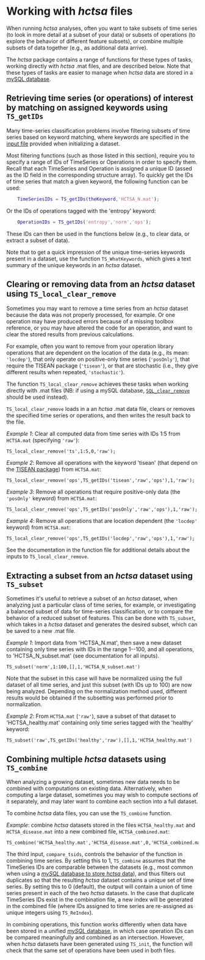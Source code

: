 # Working with *hctsa* files

When running *hctsa* analyses, often you want to take subsets of time series (to look in more detail at a subset of your data) or subsets of operations (to explore the behavior of different feature subsets), or combine multiple subsets of data together (e.g., as additional data arrive).

The *hctsa* package contains a range of functions for these types of tasks, working directly with *hctsa* .mat files, and are described below.
Note that these types of tasks are easier to manage when *hctsa* data are stored in a [mySQL database](overview_mysql_database.md).

## Retrieving time series (or operations) of interest by matching on assigned keywords using `TS_getIDs`

Many time-series classification problems involve filtering subsets of time series based on keyword matching, where keywords are specified in the [input file](input_files.md) provided when initializing a dataset.

Most filtering functions (such as those listed in this section), require you to specify a range of IDs of TimeSeries or Operations in order to specify them.
Recall that each TimeSeries and Operation is assigned a unique ID (assed as the ID field in the corresponding structure array).
To quickly get the IDs of time series that match a given keyword, the following function can be used:
```matlab
    TimeSeriesIDs = TS_getIDs(theKeyword,'HCTSA_N.mat');
```
Or the IDs of operations tagged with the 'entropy' keyword:
```matlab
    OperationIDs = TS_getIDs('entropy','norm','ops');
```
These IDs can then be used in the functions below (e.g., to clear data, or extract a subset of data).

Note that to get a quick impression of the unique time-series keywords present in a dataset, use the function `TS_WhatKeywords`, which gives a text summary of the unique keywords in an *hctsa* dataset.

## Clearing or removing data from an *hctsa* dataset using `TS_local_clear_remove`

Sometimes you may want to remove a time series from an *hctsa* dataset because the data was not properly processed, for example.
Or one operation may have produced errors because of a missing toolbox reference, or you may have altered the code for an operation, and want to clear the stored results from previous calculations.

For example, often you want to remove from your operation library operations that are dependent on the location of the data (e.g., its mean: `'locdep'`), that only operate on positive-only time series (`'posOnly'`), that require the TISEAN package (`'tisean'`), or that are stochastic (i.e., they give different results when repeated, `'stochastic'`).

The function `TS_local_clear_remove` achieves these tasks when working directly with .mat files (NB: if using a mySQL database, [`SQL_clear_remove`](clearing_or_removing_data.md) should be used instead).

`TS_local_clear_remove` loads in a an *hctsa* .mat data file, clears or removes the specified time series or operations, and then writes the result back to the file.

*Example 1*: Clear all computed data from time series with IDs 1:5 from `HCTSA.mat` (specifying `'raw'`):

    TS_local_clear_remove('ts',1:5,0,'raw');

*Example 2*: Remove all operations with the keyword 'tisean' (that depend on the [TISEAN package](http://www.mpipks-dresden.mpg.de/~tisean/Tisean_3.0.1/index.html)) from `HCTSA.mat`:

    TS_local_clear_remove('ops',TS_getIDs('tisean','raw','ops'),1,'raw');

*Example 3*: Remove all operations that require positive-only data (the `'posOnly'` keyword) from `HCTSA.mat`:

    TS_local_clear_remove('ops',TS_getIDs('posOnly','raw','ops'),1,'raw');

*Example 4*: Remove all operations that are location dependent (the `'locdep'` keyword) from `HCTSA.mat`:

    TS_local_clear_remove('ops',TS_getIDs('locdep','raw','ops'),1,'raw');

See the documentation in the function file for additional details about the inputs to `TS_local_clear_remove`.

## Extracting a subset from an *hctsa* dataset using `TS_subset`

Sometimes it's useful to retrieve a subset of an *hctsa* dataset, when analyzing just a particular class of time series, for example, or investigating a balanced subset of data for time-series classification, or to compare the behavior of a reduced subset of features.
This can be done with `TS_subset`, which takes in a *hctsa* dataset and generates the desired subset, which can be saved to a new .mat file.

*Example 1*: Import data from 'HCTSA_N.mat', then save a new dataset containing only time series with IDs in the range 1--100, and all operations, to 'HCTSA_N_subset.mat' (see documentation for all inputs).

    TS_subset('norm',1:100,[],1,'HCTSA_N_subset.mat')

Note that the subset in this case will have be normalized using the full dataset of all time series, and just this subset (with IDs up to 100) are now being analyzed.
Depending on the normalization method used, different results would be obtained if the subsetting was performed prior to normalization.

*Example 2*: From `HCTSA.mat` (`'raw'`), save a subset of that dataset to 'HCTSA_healthy.mat' containing only time series tagged with the 'healthy' keyword:

    TS_subset('raw',TS_getIDs('healthy','raw'),[],1,'HCTSA_healthy.mat')

## Combining multiple *hctsa* datasets using `TS_combine`

When analyzing a growing dataset, sometimes new data needs to be combined with computations on existing data.
Alternatively, when computing a large dataset, sometimes you may wish to compute sections of it separately, and may later want to combine each section into a full dataset.

To combine *hctsa* data files, you can use the `TS_combine` function.

*Example*: combine *hctsa* datasets stored in the files `HCTSA_healthy.mat` and `HCTSA_disease.mat` into a new combined file, `HCTSA_combined.mat`:

    TS_combine('HCTSA_healthy.mat','HCTSA_disease.mat',0,'HCTSA_combined.mat')

The third input, `compare_tsids`, controls the behavior of the function in combining time series.
By setting this to 1, `TS_combine` assumes that the TimeSeries IDs are comparable between the datasets (e.g., most common when using a [*mySQL* database to store *hctsa* data](overview_mysql_database.md)), and thus filters out duplicates so that the resulting *hctsa* dataset contains a unique set of time series.
By setting this to 0 (default), the output will contain a union of time series present in each of the two *hctsa* datasets.
In the case that duplicate TimeSeries IDs exist in the combination file, a new index will be generated in the combined file (where IDs assigned to time series are re-assigned as unique integers using `TS_ReIndex`).

In combining operations, this function works differently when data have been stored in a unified [*mySQL* database](overview_mysql_database.md), in which case operation IDs can be compared meaningfully and combined as an intersection.
However, when *hctsa* datasets have been generated using `TS_init`, the function will check that the same set of operations have been used in both files.
